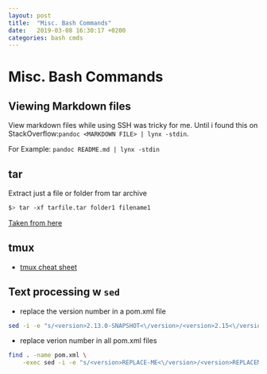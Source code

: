```yaml
---
layout: post
title:  "Misc. Bash Commands"
date:   2019-03-08 16:30:17 +0200
categories: bash cmds
---
```


# Misc. Bash Commands

## Viewing Markdown files

View markdown files while using SSH was tricky for me.
Until i found this on StackOverflow:`pandoc <MARKDOWN FILE> | lynx -stdin`.  

For Example: `pandoc README.md | lynx -stdin`

## tar

Extract just a file or folder from tar archive

```bash
$> tar -xf tarfile.tar folder1 filename1
```
[Taken from here](https://www.cyberciti.biz/faq/linux-unix-extracting-specific-files/)

## tmux

* [tmux cheat sheet](http://atkinsam.com/documents/tmux.pdf)

## Text processing w `sed`

- replace the version number in a pom.xml file
```bash
sed -i -e "s/<version>2.13.0-SNAPSHOT<\/version>/<version>2.15<\/version>/g" pom.xml
```
- replace verion number in all pom.xml files
```bash
find . -name pom.xml \
    -exec sed -i -e "s/<version>REPLACE-ME<\/version>/<version>REPLACEMENT<\/version>/g" {} \;
```
